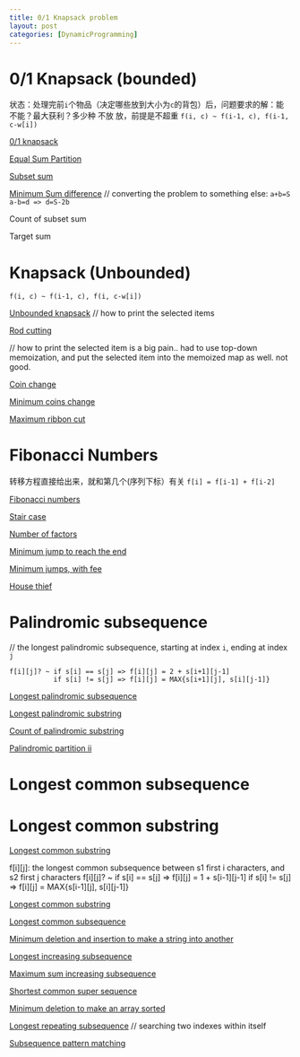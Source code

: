 ```yaml
---
title: 0/1 Knapsack problem
layout: post
categories: [DynamicProgramming]
---
```


# 0/1 Knapsack (bounded)
状态：处理完前`i`个物品（决定哪些放到大小为`c`的背包）后，问题要求的解：能不能？最大获利？多少种
              不放      放，前提是不超重
`f(i, c) ~ f(i-1, c), f(i-1, c-w[i])`

[0/1 knapsack](https://www.educative.io/courses/grokking-dynamic-programming-patterns-for-coding-interviews/RM1BDv71V60)

[Equal Sum Partition](https://www.educative.io/courses/grokking-dynamic-programming-patterns-for-coding-interviews/3jEPRo5PDvx)

[Subset sum](https://www.educative.io/courses/grokking-dynamic-programming-patterns-for-coding-interviews/3j64vRY6JnR)

[Minimum Sum difference](https://www.educative.io/courses/grokking-dynamic-programming-patterns-for-coding-interviews/xVVNRPPXQGr)
// converting the problem to something else: `a+b=S a-b=d => d=S-2b`

Count of subset sum

Target sum

# Knapsack (Unbounded)

`f(i, c) ~ f(i-1, c), f(i, c-w[i])`

[Unbounded knapsack](https://www.educative.io/courses/grokking-dynamic-programming-patterns-for-coding-interviews/qV6RXWME4D3)
// how to print the selected items

[Rod cutting](https://www.educative.io/courses/grokking-dynamic-programming-patterns-for-coding-interviews/RM5E56PGnVY)

// how to print the selected item is a big pain.. had to use top-down memoization, and put the selected item into the memoized map as well. not good.

[Coin change](https://www.educative.io/courses/grokking-dynamic-programming-patterns-for-coding-interviews/gx763A3x9Pl)

[Minimum coins change](https://www.educative.io/courses/grokking-dynamic-programming-patterns-for-coding-interviews/NE0yNJ1rZy6)

[Maximum ribbon cut](https://www.educative.io/courses/grokking-dynamic-programming-patterns-for-coding-interviews/YQVZJx1k0WY)

# Fibonacci Numbers
转移方程直接给出来，就和第几个(序列下标）有关
`f[i] = f[i-1] + f[i-2]`

[Fibonacci numbers](https://www.educative.io/courses/grokking-dynamic-programming-patterns-for-coding-interviews/gx6jmzrMwgZ)

[Stair case](https://www.educative.io/courses/grokking-dynamic-programming-patterns-for-coding-interviews/YQy7Lx79R0K)

[Number of factors](https://www.educative.io/courses/grokking-dynamic-programming-patterns-for-coding-interviews/NE52PnMY376)

[Minimum jump to reach the end](https://www.educative.io/courses/grokking-dynamic-programming-patterns-for-coding-interviews/7nAKN0Qz67r)

[Minimum jumps, with fee](https://www.educative.io/courses/grokking-dynamic-programming-patterns-for-coding-interviews/7nDNy6JDP1G)

[House thief](https://www.educative.io/courses/grokking-dynamic-programming-patterns-for-coding-interviews/m2EOxJ0Nkp3)

# Palindromic subsequence
// the longest palindromic subsequence, starting at index `i`, ending at index `j`
```
f[i][j]? ~ if s[i] == s[j] => f[i][j] = 2 + s[i+1][j-1]
           if s[i] != s[j] => f[i][j] = MAX{s[i+1][j], s[i][j-1]}
```

[Longest palindromic subsequence](https://www.educative.io/courses/grokking-dynamic-programming-patterns-for-coding-interviews/RMk1D1DY1PL)

[Longest palindromic substring](https://www.educative.io/courses/grokking-dynamic-programming-patterns-for-coding-interviews/m2yRjwxBY7A)

[Count of palindromic substring](https://www.educative.io/courses/grokking-dynamic-programming-patterns-for-coding-interviews/xV73LEk5rx9)

[Palindromic partition ii](https://leetcode.com/problems/palindrome-partitioning-ii/submissions/)

# Longest common subsequence 

# Longest common substring
[Longest common substring](https://www.educative.io/courses/grokking-dynamic-programming-patterns-for-coding-interviews/RMkk7NwE44R)


f[i][j]: the longest common subsequence between s1 first i characters, and s2 first j characters
f[i][j]? ~ if s[i] == s[j] => f[i][j] = 1 + s[i-1][j-1]
           if s[i] != s[j] => f[i][j] = MAX{s[i-1][j], s[i][j-1]}

[Longest common substring](https://www.educative.io/courses/grokking-dynamic-programming-patterns-for-coding-interviews/RMkk7NwE44R)

[Longest common subsequence](https://www.educative.io/courses/grokking-dynamic-programming-patterns-for-coding-interviews/B8Pq4ZnBN0N)

[Minimum deletion and insertion to make a string into another](https://www.educative.io/courses/grokking-dynamic-programming-patterns-for-coding-interviews/m27OkE8D08O)

[Longest increasing subsequence](https://www.educative.io/courses/grokking-dynamic-programming-patterns-for-coding-interviews/YQ0y0QOJQ69)

[Maximum sum increasing subsequence](https://www.educative.io/courses/grokking-dynamic-programming-patterns-for-coding-interviews/B8rgqKEW05N)

[Shortest common super sequence](https://www.educative.io/courses/grokking-dynamic-programming-patterns-for-coding-interviews/3jjLPyLGnAR)

[Minimum deletion to make an array sorted](https://www.educative.io/courses/grokking-dynamic-programming-patterns-for-coding-interviews/qV251wjM2ZD)

[Longest repeating subsequence](https://www.educative.io/courses/grokking-dynamic-programming-patterns-for-coding-interviews/7npz2VooPl1)
// searching two indexes within itself

[Subsequence pattern matching](https://www.educative.io/courses/grokking-dynamic-programming-patterns-for-coding-interviews/JY7yZ2VyJnP)